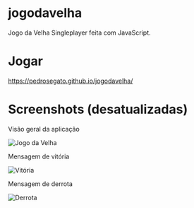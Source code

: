 # jogodavelha
Jogo da Velha Singleplayer feita com JavaScript.

# Jogar
https://pedrosegato.github.io/jogodavelha/

# Screenshots (desatualizadas)
Visão geral da aplicação

![Jogo da Velha](https://imgur.com/6CRn1EI.png)

Mensagem de vitória

![Vitória](https://imgur.com/gQfDRS5.png)

Mensagem de derrota

![Derrota](https://imgur.com/NfqHSEE.png)
